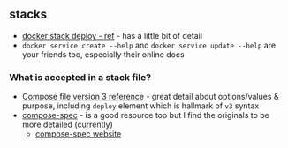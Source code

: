 ## stacks

- [docker stack deploy - ref](https://docs.docker.com/engine/reference/commandline/stack_deploy/) - has a little bit of detail
- `docker service create --help` and `docker service update --help` are your friends too, especially their online docs

### What is accepted in a stack file?

- [Compose file version 3 reference](https://docs.docker.com/compose/compose-file/compose-file-v3/) - great detail about options/values & purpose, including `deploy` element which is hallmark of `v3` syntax
- [compose-spec](https://github.com/compose-spec/compose-spec/blob/master/spec.md) - is a good resource too but I find the originals to be more detailed (currently)
  - [compose-spec website](https://compose-spec.io/)
